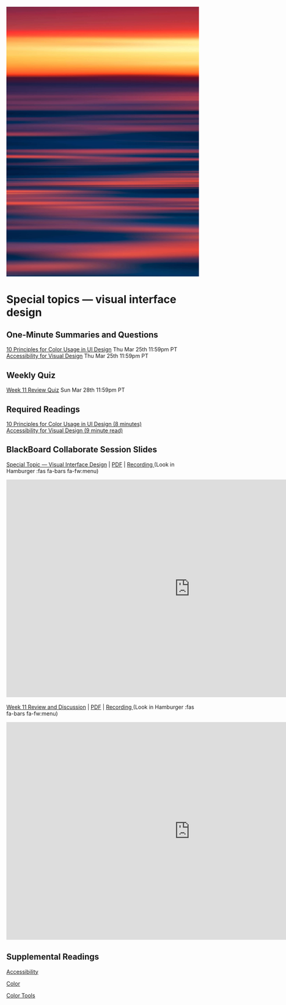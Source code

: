 ![Abstract Image](assets/images/dave-hoefler-vl2uAIdBWJ8-unsplash.jpg ':class=banner-image')

# Special topics — visual interface design

## One-Minute Summaries and Questions  
[10 Principles for Color Usage in UI Design](https://canvas.sfu.ca/courses/59869/assignments/583021) <span class='badge'> Thu Mar 25th 11:59pm PT</span>  
[Accessibility for Visual Design](https://canvas.sfu.ca/courses/59869/assignments/583022) <span class='badge'> Thu Mar 25th 11:59pm PT</span>  

## Weekly Quiz
[Week 11 Review Quiz](https://canvas.sfu.ca/courses/62884/assignments/642594) <span class='badge'>Sun Mar 28th 11:59pm PT</span>

## Required Readings  
[10 Principles for Color Usage in UI Design (8 minutes)](https://uxdesign.cc/10-principles-for-color-usage-in-ui-design-65174b213004)  
[Accessibility for Visual Design (9 minute read)](https://www.uxbooth.com/articles/accessibility-visual-design)  

## BlackBoard Collaborate Session Slides
[Special Topic — Visual Interface Design](https://docs.google.com/presentation/d/e/2PACX-1vRCKpXxRlhGn3clnhcUsOKVpCTc5OQm623s2JPRXY4_7v7QXCzL6VAOj04M6aOxMa-tiwf5sO1kJvcB/pub?start=false&loop=false&delayms=3000) | [PDF](https://canvas.sfu.ca/courses/59869/files/folder/Downloads/Slides%20PDFs/Mini-Lectures%20and%20Activities/Week-11) | [Recording ](https://canvas.sfu.ca/courses/59869/external_tools/3544) (Look in Hamburger :fas fa-bars fa-fw:menu)  

<div class="video-container-16by9"><iframe src="https://docs.google.com/presentation/d/e/2PACX-1vRCKpXxRlhGn3clnhcUsOKVpCTc5OQm623s2JPRXY4_7v7QXCzL6VAOj04M6aOxMa-tiwf5sO1kJvcB/embed?start=false&loop=false&delayms=3000" frameborder="0" width="960" height="569" allowfullscreen="true" mozallowfullscreen="true" webkitallowfullscreen="true"></iframe></div>

[Week 11 Review and Discussion](https://docs.google.com/presentation/d/e/2PACX-1vRBk36lgxcLyFLvl_J3HL8iI4nNbzqB_z2m6SOdSPqbxZ-gMf_2_PUpNjYN6X1YMR0-7__UpWFFHZeM/pub?start=false&loop=false&delayms=3000) | [PDF](https://canvas.sfu.ca/courses/59869/files/folder/Downloads/Slides%20PDFs/Review%20and%20Discussion/Week-11) | [Recording ](https://canvas.sfu.ca/courses/59869/external_tools/3544) (Look in Hamburger :fas fa-bars fa-fw:menu)  

<div class="video-container-16by9"><iframe src="https://docs.google.com/presentation/d/e/2PACX-1vRBk36lgxcLyFLvl_J3HL8iI4nNbzqB_z2m6SOdSPqbxZ-gMf_2_PUpNjYN6X1YMR0-7__UpWFFHZeM/embed?start=false&loop=false&delayms=3000" frameborder="0" width="960" height="569" allowfullscreen="true" mozallowfullscreen="true" webkitallowfullscreen="true"></iframe></div>

## Supplemental Readings  

[Accessibility](ux-techniques-guide/04.how-to-bridge-the-gap-between-the-problem-space-and-design-space/accessibility.md ':include')

[Color](ux-techniques-guide/06.what-are-the-essentials-of-visual-interface-design/color.md ':include')

[Color Tools](ux-techniques-guide/06.what-are-the-essentials-of-visual-interface-design/color-tools.md ':include')

